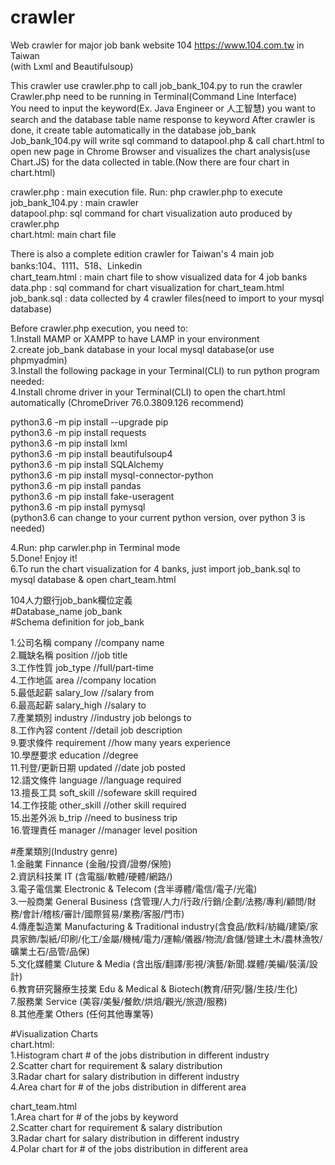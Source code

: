 # crawler
Web crawler for major job bank website 104 https://www.104.com.tw in Taiwan  
(with Lxml and Beautifulsoup)       

This crawler use crawler.php to call job_bank_104.py to run the crawler  
Crawler.php need to be running in Terminal(Command Line Interface)  
You need to input the keyword(Ex. Java Engineer or 人工智慧) you want to search and the database table name response to keyword
After crawler is done, it create table automatically in the database job_bank    
Job_bank_104.py will write sql command to datapool.php & call chart.html to open new page in Chrome Browser and visualizes the chart analysis(use Chart.JS) for the data collected in table.(Now there are four chart in chart.html)  

crawler.php : main execution file. Run: php crawler.php to execute  
job_bank_104.py : main crawler    
datapool.php: sql command for chart visualization auto produced by crawler.php    
chart.html: main chart file    

There is also a complete edition crawler for Taiwan's 4 main job banks:104、1111、518、Linkedin     
chart_team.html : main chart file to show visualized data for 4 job banks  
data.php : sql command for chart visualization for chart_team.html  
job_bank.sql : data collected by 4 crawler files(need to import to your mysql database)    


Before crawler.php execution, you need to:    
1.Install MAMP or XAMPP to have LAMP in your environment    
2.create job_bank database in your local mysql database(or use phpmyadmin)   
3.Install the following package in your Terminal(CLI) to run python program needed:  
4.Install chrome driver in your Terminal(CLI) to open the chart.html automatically
(ChromeDriver 76.0.3809.126 recommend)  

python3.6 -m pip install --upgrade pip  
python3.6 -m pip install requests  
python3.6 -m pip install lxml  
python3.6 -m pip install beautifulsoup4  
python3.6 -m pip install SQLAlchemy  
python3.6 -m pip install mysql-connector-python  
python3.6 -m pip install pandas  
python3.6 -m pip install fake-useragent  
python3.6 -m pip install pymysql  
(python3.6 can change to your current python version, over python 3 is needed)  

4.Run: php carwler.php in Terminal mode  
5.Done! Enjoy it!  
6.To run the chart visualization for 4 banks, just import job_bank.sql to mysql database & open chart_team.html    

104人力銀行job_bank欄位定義  
#Database_name job_bank  
#Schema definition for job_bank

1.公司名稱       company               //company name   
2.職缺名稱       position              //job title     
3.工作性質       job_type              //full/part-time    
4.工作地區       area                  //company location    
5.最低起薪       salary_low            //salary from  
6.最高起薪       salary_high           //salary to  
7.產業類別       industry              //industry job belongs to  
8.工作內容       content               //detail job description  
9.要求條件       requirement           //how many years experience  
10.學歷要求      education             //degree  
11.刊登/更新日期  updated               //date job posted  
12.語文條件      language              //language required  
13.擅長工具      soft_skill            //sofeware skill required  
14.工作技能      other_skill           //other skill required  
15.出差外派      b_trip                //need to business trip  
16.管理責任      manager               //manager level position   


#產業類別(Industry genre)  
1.金融業 Finnance (金融/投資/證劵/保險)  
2.資訊科技業 IT (含電腦/軟體/硬體/網路/)  
3.電子電信業 Electronic & Telecom (含半導體/電信/電子/光電)  
3.一般商業 General Business (含管理/人力/行政/行銷/企劃/法務/專利/顧問/財務/會計/稽核/審計/國際貿易/業務/客服/門市)  
4.傳產製造業 Manufacturing & Traditional industry(含食品/飲料/紡織/建築/家具家飾/製紙/印刷/化工/金屬/機械/電力/運輸/儀器/物流/倉儲/營建土木/農林漁牧/礦業土石/品管/品保)  
5.文化媒體業 Cluture & Media (含出版/翻譯/影視/演藝/新聞.媒體/美編/裝潢/設計)  
6.教育研究醫療生技業 Edu & Medical & Biotech(教育/研究/醫/生技/生化)  
7.服務業 Service (美容/美髮/餐飲/烘焙/觀光/旅遊/服務)  
8.其他產業 Others (任何其他專業等)  


#Visualization Charts  
chart.html:   
1.Histogram chart # of the jobs distribution in different industry  
2.Scatter chart for requirement & salary distribution  
3.Radar chart for salary distribution in different industry  
4.Area chart for # of the jobs distribution in different area  

chart_team.html  
1.Area chart for # of the jobs by keyword  
2.Scatter chart for requirement & salary distribution  
3.Radar chart for salary distribution in different industry  
4.Polar chart for # of the jobs distribution in different area  
